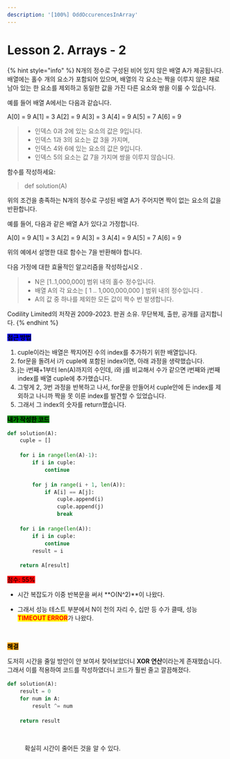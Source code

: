 ```yaml
---
description: '[100%] OddOccurencesInArray'
---
```


# Lesson 2. Arrays - 2

{% hint style="info" %}
N개의 정수로 구성된 비어 있지 않은 배열 A가 제공됩니다. 배열에는 홀수 개의 요소가 포함되어 있으며, 배열의 각 요소는 짝을 이루지 않은 채로 남아 있는 한 요소를 제외하고 동일한 값을 가진 다른 요소와 쌍을 이룰 수 있습니다.

예를 들어 배열 A에서는 다음과 같습니다.

A\[0] = 9 A\[1] = 3 A\[2] = 9 A\[3] = 3 A\[4] = 9 A\[5] = 7 A\[6] = 9

> * 인덱스 0과 2에 있는 요소의 값은 9입니다.
> * 인덱스 1과 3의 요소는 값 3을 가지며,
> * 인덱스 4와 6에 있는 요소의 값은 9입니다.
> * 인덱스 5의 요소는 값 7을 가지며 쌍을 이루지 않습니다.

함수를 작성하세요:

> def solution(A)

위의 조건을 충족하는 N개의 정수로 구성된 배열 A가 주어지면 짝이 없는 요소의 값을 반환합니다.

예를 들어, 다음과 같은 배열 A가 있다고 가정합니다.

A\[0] = 9 A\[1] = 3 A\[2] = 9 A\[3] = 3 A\[4] = 9 A\[5] = 7 A\[6] = 9

위의 예에서 설명한 대로 함수는 7을 반환해야 합니다.

다음 가정에 대한 효율적인 알고리즘을 작성하십시오 .

> * N은 \[1..1,000,000] 범위 내의 홀수 정수입니다.
> * 배열 A의 각 요소는 \[ 1 .. 1,000,000,000 ] 범위 내의 정수입니다 .
> * A의 값 중 하나를 제외한 모든 값이 짝수 번 발생합니다.



Codility Limited의 저작권 2009-2023. 판권 소유. 무단복제, 출판, 공개를 금지합니다.
{% endhint %}



<mark style="background-color:blue;">**접근 방법**</mark>

1. cuple이라는 배열은 짝지어진 수의 index를 추가하기 위한 배열입니다.
2. for문을 돌려서 i가 cuple에 포함된 index이면, 아래 과정을 생략했습니다.
3. j는 i번째+1부터 len(A)까지의 수인데, i와 j를 비교해서 수가 같으면 i번째와 j번째 index를 배열 cuple에 추가했습니다.
4. 그렇게 2, 3번 과정을 반복하고 나서, for문을 만들어서 cuple안에 든 index를 제외하고 나니까 짝을 못 이룬 index를 발견할 수 있었습니다.
5. 그래서 그 index의 숫자를 return했습니다.



<mark style="background-color:green;">**내가 작성한 코드**</mark>

```python
def solution(A):
    cuple = []
    
    for i in range(len(A)-1):
        if i in cuple:
            continue
    
        for j in range(i + 1, len(A)):
            if A[i] == A[j]:
                cuple.append(i)
                cuple.append(j)
                break
    
    for i in range(len(A)):
        if i in cuple:
            continue
        result = i
    
    return A[result]
```

<mark style="background-color:red;">점수: 55%</mark>

* 시간 복잡도가 이중 반복문을 써서 **O(N^2)**이 나왔다.
*   그래서 성능 테스트 부분에서 N이 천의 자리 수, 십만 등 수가 클때, 성능 <mark style="color:red;">**TIMEOUT ERROR**</mark>가 나왔다.

    <figure><img src="../.gitbook/assets/스크린샷 2023-09-12 오전 1.36.24.png" alt="" width="326"><figcaption></figcaption></figure>



<mark style="background-color:orange;">**해결**</mark>

도저히 시간을 줄일 방안이 안 보여서 찾아보았더니 **XOR 연산**이라는게 존재했습니다. 그래서 이를 적용하여 코드를 작성하였더니 코드가 훨씬 줄고 깔끔해졌다.

```python
def solution(A):
    result = 0
    for num in A:
        result ^= num
    
    return result
```

<figure><img src="../.gitbook/assets/스크린샷 2023-09-12 오전 1.59.51.png" alt="" width="326"><figcaption><p>확실히 시간이 줄어든 것을 알 수 있다.</p></figcaption></figure>
